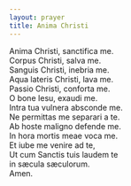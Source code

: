 ```yaml
---
layout: prayer
title: Anima Christi
---
```

Anima Christi, sanctifica me.  
Corpus Christi, salva me.  
Sanguis Christi, inebria me.  
Aqua lateris Christi, lava me.  
Passio Christi, conforta me.  
O bone Iesu, exaudi me.  
Intra tua vulnera absconde me.  
Ne permittas me separari a te.  
Ab hoste maligno defende me.  
In hora mortis meae voca me.  
Et iube me venire ad te,  
Ut cum Sanctis tuis laudem te  
in sæcula sæculorum.  
Amen.